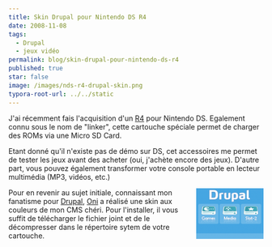```yaml
---
title: Skin Drupal pour Nintendo DS R4
date: 2008-11-08
tags:
  - Drupal
  - jeux vidéo
permalink: blog/skin-drupal-pour-nintendo-ds-r4
published: true
star: false
image: /images/nds-r4-drupal-skin.png
typora-root-url: ../../static
---
```

J'ai récemment fais l'acquisition d'un [R4](http://www.r4ndsl.com/) pour Nintendo DS. Egalement connu sous le nom de "linker", cette cartouche spéciale permet de charger des ROMs via une Micro SD Card.

Etant donné qu'il n'existe pas de démo sur DS, cet accessoires me permet de tester les jeux avant des acheter (oui, j'achète encore des jeux). D'autre part, vous pouvez également transformer votre console portable en lecteur multimédia (MP3, vidéos, etc.)

<img style="float: right;" src="/images/nds-r4-drupal-skin.png">

Pour en revenir au sujet initiale, connaissant mon fanatisme pour [Drupal](http://drupal.org/), [Oni](http://kobuta.fr/blog) a réalisé une skin aux couleurs de mon CMS chéri.
Pour l'installer, il vous suffit de télécharger le fichier joint et de le décompresser dans le répertoire sytem de votre cartouche.
